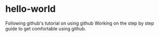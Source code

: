 # hello-world
Following github's tutorial on using github
Working on the step by step guide to get comfortable using github. 
